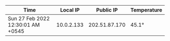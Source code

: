 | Time     | Local IP | Public IP | Temperature |
| ----------- | ----------- | ----------- | ----------- |
| Sun 27 Feb 2022 12:30:01 AM +0545      | 10.0.2.133     | 202.51.87.170  | 45.1° |
